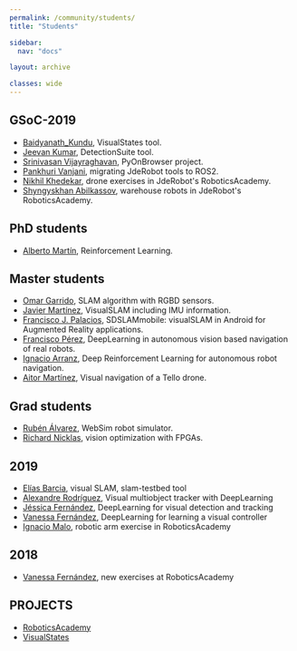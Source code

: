 ```yaml
---
permalink: /community/students/
title: "Students"

sidebar:
  nav: "docs"

layout: archive

classes: wide
---
```


## GSoC-2019

  - [Baidyanath_Kundu](https://theroboticsclub.github.io/colab-gsoc2019-Baidyanath_Kundu), VisualStates tool.
  - [Jeevan Kumar](https://theroboticsclub.github.io/colab-gsoc2019-Jeevan_Kumar), DetectionSuite tool.
  - [Srinivasan Vijayraghavan](https://theroboticsclub.github.io/colab-gsoc2019-Srinivasan_Vijayraghavan), PyOnBrowser project.
  - [Pankhuri Vanjani](https://theroboticsclub.github.io/colab-gsoc2019-Pankhuri_Vanjani), migrating JdeRobot tools to ROS2.
  - [Nikhil Khedekar](https://theroboticsclub.github.io/colab-gsoc2019-Nikhil_Khedekar), drone exercises in JdeRobot's RoboticsAcademy.
  - [Shyngyskhan Abilkassov](https://theroboticsclub.github.io/colab-gsoc2019-Shyngyskhan_Abilkassov), warehouse robots in JdeRobot's RoboticsAcademy.


## PhD students

  - [Alberto Martín](https://roboticslaburjc.github.io/2019-phd-alberto-martin), Reinforcement Learning.


## Master students

  - [Omar Garrido](https://roboticslaburjc.github.io/2019-tfm-omar-garrido), SLAM algorithm with RGBD sensors.
  - [Javier Martínez](https://roboticslaburjc.github.io/2018-tfm-javier-martinez), VisualSLAM including IMU information.
  - [Francisco J. Palacios](https://roboticslaburjc.github.io/2018-tfm-Francisco-Palacios), SDSLAMmobile: visualSLAM in Android for Augmented Reality applications.
  - [Francisco Pérez](https://roboticslaburjc.github.io/2017-tfm-francisco-perez), DeepLearning in autonomous vision based navigation of real robots.
  - [Ignacio Arranz](https://roboticslaburjc.github.io/2019-tfm-ignacio-arranz), Deep Reinforcement Learning for autonomous robot navigation.
  - [Aitor Martínez](https://roboticslaburjc.github.io/2019-tfm-aitor-martinez), Visual navigation of a Tello drone.



## Grad students


- [Rubén Álvarez](https://roboticslaburjc.github.io/2019-tfg-ruben-alvarez), WebSim robot simulator.
- [Richard Nicklas](https://roboticslaburjc.github.io/2017-tfg-richard-nicklas), vision optimization with FPGAs.



## 2019

  - [Elías Barcia](https://roboticslaburjc.github.io/2017-tfm-elias-barcia), visual SLAM, slam-testbed tool
  - [Alexandre Rodríguez](https://roboticslaburjc.github.io/2017-tfm-alexandre-rodriguez), Visual multiobject tracker with DeepLearning
  - [Jéssica Fernández](https://roboticslaburjc.github.io/2018-tfm-Jessica-Fernandez), DeepLearning for visual detection and tracking
  - [Vanessa Fernández](https://roboticslaburjc.github.io/2017-tfm-vanessa-fernandez), DeepLearning for learning a visual controller
  - [Ignacio Malo](http://roboticslaburjc.github.io/2016-tfg-Ignacio-Malo), robotic arm exercise in RoboticsAcademy



## 2018


  - [Vanessa Fernández](http://roboticslaburjc.github.io/2016-tfg-vanessa-fernandez), new exercises at RoboticsAcademy




## PROJECTS

  - [RoboticsAcademy](https://jderobot.github.io/RoboticsAcademy)
  - [VisualStates](https://jderobot.github.io/VisualStates)
